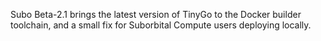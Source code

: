 Subo Beta-2.1 brings the latest version of TinyGo to the Docker builder toolchain, and a small fix for Suborbital Compute users deploying locally.